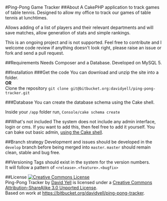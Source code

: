 #Ping-Pong Game Tracker
##About
A CakePHP application to track games of table tennis. Designed to allow my office to track our games of table tennis at lunchtimes.  

Allows adding of a list of players and their relevant departments and will save matches, allow generation of stats and simple rankings.  

This is an ongoing project and is not supported. Feel free to contribute and I welcome code review if anything doesn't look right, please raise an issue or fork and send a pull request.

##Requirements
Needs Composer and a Database. Developed on MySQL 5.

##Installation
###Get the code
You can download and unzip the site into a folder.  
**OR**  
Clone the repository `git clone git@bitbucket.org:davidyell/ping-pong-tracker.git`

###Database
You can create the database schema using the Cake shell.  

Inside your `/app` folder run, `Console/cake schema create`

##What's not included
The system does not include any admin interface, login or cms. If you want to add this, then feel free to add it yourself. You can bake out basic admin, [using the Cake shell](http://book.cakephp.org/2.0/en/console-and-shells/code-generation-with-bake.html).

##Branch strategy
Development and issues should be developed in the `develop` branch before being merged into `master`. `master` should remain clean, stable and bug free.

##Versioning
Tags should exist in the system for the version numbers.  
It will follow a pattern of `<release>.<feature>.<bugfix>`

##License
<a rel="license" href="http://creativecommons.org/licenses/by-sa/3.0/deed.en_US"><img alt="Creative Commons License" style="border-width:0" src="http://i.creativecommons.org/l/by-sa/3.0/88x31.png" /></a><br /><span xmlns:dct="http://purl.org/dc/terms/" property="dct:title">Ping-Pong Tracker</span> by <a xmlns:cc="http://creativecommons.org/ns#" href="http://paperninja.co.uk/" property="cc:attributionName" rel="cc:attributionURL">David Yell</a> is licensed under a <a rel="license" href="http://creativecommons.org/licenses/by-sa/3.0/deed.en_US">Creative Commons Attribution-ShareAlike 3.0 Unported License</a>.<br />Based on work at <a xmlns:dct="http://purl.org/dc/terms/" href="https://bitbucket.org/davidyell/ping-pong-tracker" rel="dct:source">https://bitbucket.org/davidyell/ping-pong-tracker</a>.